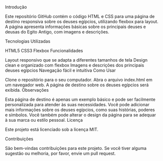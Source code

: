Introdução

Este repositório GitHub contém o código HTML e CSS para uma página de destino responsiva sobre os deuses egípcios, utilizando flexbox para layout. A página apresenta informações básicas sobre os principais deuses e deusas do Egito Antigo, com imagens e descrições.

Tecnologias Utilizadas

HTML5
CSS3
Flexbox
Funcionalidades

Layout responsivo que se adapta a diferentes tamanhos de tela
Design clean e organizado com flexbox
Imagens e descrições dos principais deuses egípcios
Navegação fácil e intuitiva
Como Usar

Clone o repositório para o seu computador.
Abra o arquivo index.html em um navegador web.
A página de destino sobre os deuses egípcios será exibida.
Observações

Esta página de destino é apenas um exemplo básico e pode ser facilmente personalizada para atender às suas necessidades.
Você pode adicionar mais informações sobre os deuses egípcios, como suas histórias, poderes e símbolos.
Você também pode alterar o design da página para se adequar à sua marca ou estilo pessoal.
Licença

Este projeto está licenciado sob a licença MIT.

Contribuições

São bem-vindas contribuições para este projeto. Se você tiver alguma sugestão ou melhoria, por favor, envie um pull request.
